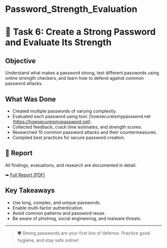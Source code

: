 # Password_Strength_Evaluation
# 🔐 Task 6: Create a Strong Password and Evaluate Its Strength

## Objective
Understand what makes a password strong, test different passwords using online strength checkers, and learn how to defend against common password attacks.

## What Was Done
- Created multiple passwords of varying complexity.
- Evaluated each password using tool: [howsecureismypassword.net (https://howsecureismypassword.net).
- Collected feedback, crack time estimates, and strength scores.
- Researched 10 common password attacks and their countermeasures.
- Compiled best practices for secure password creation.

## 📄 Report
All findings, evaluations, and research are documented in detail.

➡ [Full Report (PDF)](Documentation.pdf)

## Key Takeaways
- Use long, complex, and unique passwords.
- Enable multi-factor authentication.
- Avoid common patterns and password reuse.
- Be aware of phishing, social engineering, and malware threats.

---

> 🛡️ Strong passwords are your first line of defense. Practice good hygiene, and stay safe online!
